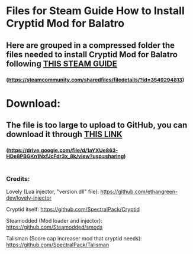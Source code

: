 # Files for Steam Guide How to Install Cryptid Mod for Balatro
## Here are grouped in a compressed folder the files needed to install Cryptid Mod for Balatro following [THIS STEAM GUIDE](https://steamcommunity.com/sharedfiles/filedetails/?id=3549294813)
### <sup>(https://steamcommunity.com/sharedfiles/filedetails/?id=3549294813)</sup><br/>
# Download: 
## The file is too large to upload to GitHub, you can download it through [THIS LINK](https://drive.google.com/file/d/1aYXUe863-HDe8PBGKn1NxfJcFdr3x_8k/view?usp=sharing)
### <sup>(https://drive.google.com/file/d/1aYXUe863-HDe8PBGKn1NxfJcFdr3x_8k/view?usp=sharing)</sup><br/><br/>

### Credits:

Lovely (Lua injector, "version.dll" file): https://github.com/ethangreen-dev/lovely-injector

Cryptid itself: https://github.com/SpectralPack/Cryptid

Steamodded (Mod loader and injector): https://github.com/Steamodded/smods

Talisman (Score cap increaser mod that cryptid needs): https://github.com/SpectralPack/Talisman
